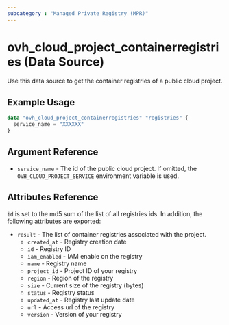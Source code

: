 ```yaml
---
subcategory : "Managed Private Registry (MPR)"
---
```


# ovh_cloud_project_containerregistries (Data Source)

Use this data source to get the container registries of a public cloud project.

## Example Usage

```terraform
data "ovh_cloud_project_containerregistries" "registries" {
  service_name = "XXXXXX"
}
```

## Argument Reference

* `service_name` - The id of the public cloud project. If omitted, the `OVH_CLOUD_PROJECT_SERVICE` environment variable is used.

## Attributes Reference

`id` is set to the md5 sum of the list of all registries ids. In addition, the following attributes are exported:

* `result` - The list of container registries associated with the project.
  * `created_at` - Registry creation date
  * `id` - Registry ID
  * `iam_enabled` - IAM enable on the registry
  * `name` - Registry name
  * `project_id` - Project ID of your registry
  * `region` - Region of the registry
  * `size` - Current size of the registry (bytes)
  * `status` - Registry status
  * `updated_at` - Registry last update date
  * `url` - Access url of the registry
  * `version` - Version of your registry
